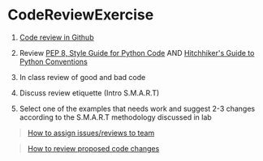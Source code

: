 # CodeReviewExercise

1. [Code review in Github](https://github.com/features/code-review/) 
2. Review [PEP 8, Style Guide for Python Code](https://www.python.org/dev/peps/pep-0008/) AND [Hitchhiker's Guide to Python Conventions](https://docs.python-guide.org/writing/style/#conventions)

2. In class review of good and bad code 

3. Discuss review etiquette (Intro S.M.A.R.T)

4. Select one of the examples that needs work and suggest 2-3 changes according to the S.M.A.R.T methodology discussed in lab 
> [How to assign issues/reviews to team](https://help.github.com/en/articles/assigning-issues-and-pull-requests-to-other-github-users)

> [How to review proposed code changes](https://help.github.com/en/articles/reviewing-proposed-changes-in-a-pull-request)


